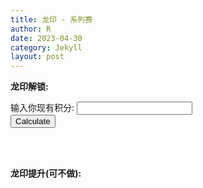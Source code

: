 ```yaml
---
title: 龙印 - 系列赛
author: R
date: 2023-04-30
category: Jekyll
layout: post
---
```


**龙印解锁:**


<form>
  <label for="points">输入你现有积分:</label>
  <input type="number" id="points" name="points">
  <br>
  <button type="button" onclick="calculatehours()">Calculate</button>
</form>

<div id="resultunlock"></div>

<script>
function calculatehours() {
  var points = document.getElementById("points").value;
  var hours = (6000 - points)/20;
  document.getElementById("resultunlock").textContent = "需要使用加速 " + hours + "小时";
}
</script>

<br>
<br>


**龙印提升(可不做):**

